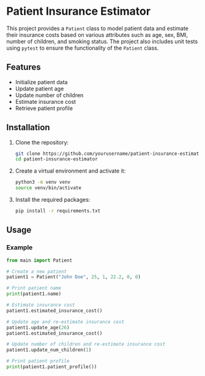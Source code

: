 # Patient Insurance Estimator

This project provides a `Patient` class to model patient data and estimate their insurance costs based on various attributes such as age, sex, BMI, number of children, and smoking status. The project also includes unit tests using `pytest` to ensure the functionality of the `Patient` class.

## Features

- Initialize patient data
- Update patient age
- Update number of children
- Estimate insurance cost
- Retrieve patient profile

## Installation

1. Clone the repository:
    ```sh
    git clone https://github.com/yourusername/patient-insurance-estimator.git
    cd patient-insurance-estimator
    ```

2. Create a virtual environment and activate it:
    ```sh
    python3 -m venv venv
    source venv/bin/activate
    ```

3. Install the required packages:
    ```sh
    pip install -r requirements.txt
    ```

## Usage

### Example

```python
from main import Patient

# Create a new patient
patient1 = Patient("John Doe", 25, 1, 22.2, 0, 0)

# Print patient name
print(patient1.name)

# Estimate insurance cost
patient1.estimated_insurance_cost()

# Update age and re-estimate insurance cost
patient1.update_age(26)
patient1.estimated_insurance_cost()

# Update number of children and re-estimate insurance cost
patient1.update_num_children(1)

# Print patient profile
print(patient1.patient_profile())
